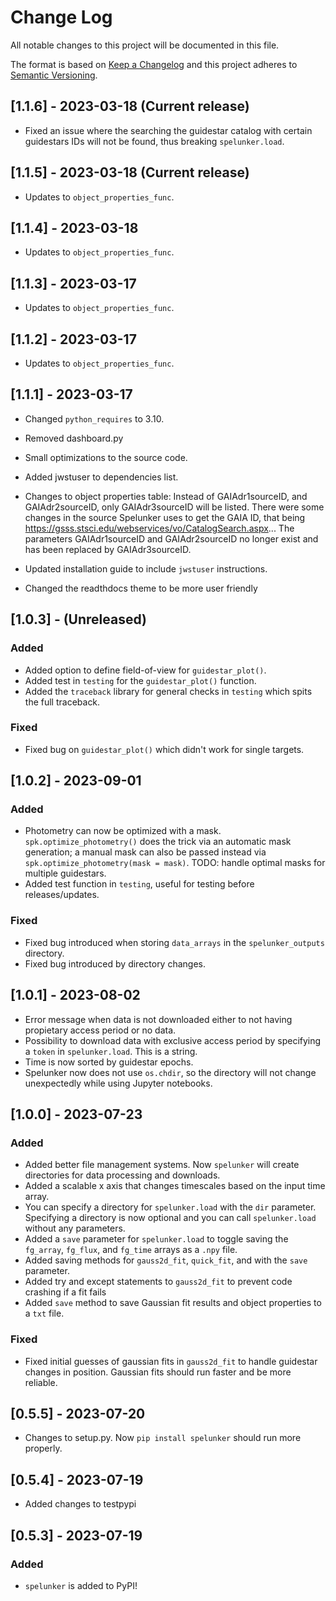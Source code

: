 # Change Log

All notable changes to this project will be documented in this file.

The format is based on [Keep a Changelog](http://keepachangelog.com/)
and this project adheres to [Semantic Versioning](http://semver.org/).

## [1.1.6] - 2023-03-18 (Current release)

- Fixed an issue where the searching the guidestar catalog with certain guidestars IDs will not be found, thus breaking `spelunker.load`. 

## [1.1.5] - 2023-03-18 (Current release)

- Updates to `object_properties_func`.

## [1.1.4] - 2023-03-18

- Updates to `object_properties_func`.

## [1.1.3] - 2023-03-17

- Updates to `object_properties_func`.

## [1.1.2] - 2023-03-17 

- Updates to `object_properties_func`.

## [1.1.1] - 2023-03-17 
- Changed `python_requires` to 3.10.
- Removed dashboard.py
- Small optimizations to the source code.
- Added jwstuser to dependencies list.
- Changes to object properties table: Instead of GAIAdr1sourceID, and GAIAdr2sourceID, only GAIAdr3sourceID will be listed. There were some changes in the source Spelunker uses to get the GAIA ID, that being https://gsss.stsci.edu/webservices/vo/CatalogSearch.aspx... The parameters GAIAdr1sourceID and GAIAdr2sourceID no longer exist and has been replaced by GAIAdr3sourceID. 

- Updated installation guide to include `jwstuser` instructions.
- Changed the readthdocs theme to be more user friendly


## [1.0.3] - (Unreleased)
### Added
- Added option to define field-of-view for `guidestar_plot()`.
- Added test in `testing` for the `guidestar_plot()` function.
- Added the `traceback` library for general checks in `testing` which spits the full traceback.

### Fixed
- Fixed bug on `guidestar_plot()` which didn't work for single targets.

## [1.0.2] - 2023-09-01 
### Added
- Photometry can now be optimized with a mask. `spk.optimize_photometry()` does the trick via an automatic mask generation; 
  a manual mask can also be passed instead via `spk.optimize_photometry(mask = mask)`. TODO: handle optimal masks for 
  multiple guidestars.
- Added test function in `testing`, useful for testing before releases/updates. 

### Fixed
- Fixed bug introduced when storing `data_arrays` in the `spelunker_outputs` directory.
- Fixed bug introduced by directory changes.

## [1.0.1] - 2023-08-02 
- Error message when data is not downloaded either to not having propietary access period or no data.
- Possibility to download data with exclusive access period by specifying a `token` in `spelunker.load`. This is a string.
- Time is now sorted by guidestar epochs.
- Spelunker now does not use `os.chdir`, so the directory will not change unexpectedly while using Jupyter notebooks.

## [1.0.0] - 2023-07-23
### Added

- Added better file management systems. Now `spelunker` will create directories for data processing and downloads.
- Added a scalable x axis that changes timescales based on the input time array.
- You can specify a directory for `spelunker.load` with the `dir` parameter. Specifying a directory is now optional and you can call `spelunker.load` without any parameters.
- Added a `save` parameter for `spelunker.load` to toggle saving the `fg_array`, `fg_flux`, and `fg_time` arrays as a `.npy` file.
- Added saving methods for `gauss2d_fit`, `quick_fit`, and  with the `save` parameter.
- Added try and except statements to `gauss2d_fit` to prevent code crashing if a fit fails
- Added `save` method to save Gaussian fit results and object properties to a `txt` file.

### Fixed
- Fixed initial guesses of gaussian fits in `gauss2d_fit` to handle guidestar changes in position. Gaussian fits should run faster and be more reliable.


## [0.5.5] - 2023-07-20

- Changes to setup.py. Now `pip install spelunker` should run more properly.

## [0.5.4] - 2023-07-19

- Added changes to testpypi

## [0.5.3] - 2023-07-19

### Added

- `spelunker` is added to PyPI!
